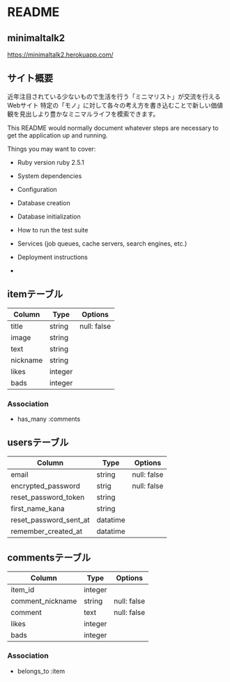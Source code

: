 # README
## minimaltalk2
https://minimaltalk2.herokuapp.com/

## サイト概要
近年注目されている少ないもので生活を行う「ミニマリスト」が交流を行えるWebサイト 特定の「モノ」に対して各々の考え方を書き込むことで新しい価値観を見出しより豊かなミニマルライフを模索できます。



This README would normally document whatever steps are necessary to get the
application up and running.

Things you may want to cover:

* Ruby version
  ruby 2.5.1

* System dependencies

* Configuration

* Database creation

* Database initialization

* How to run the test suite

* Services (job queues, cache servers, search engines, etc.)

* Deployment instructions

* 

## itemテーブル
|Column|Type|Options|
|------|----|-------|
|title|string|null: false|
|image|string||
|text|string||
|nickname|string||
|likes|integer||
|bads|integer||
### Association
- has_many :comments


## usersテーブル
|Column|Type|Options|
|------|----|-------|
|email|string|null: false|
|encrypted_password|strig|null: false|
|reset_password_token|string||
|first_name_kana|string||
|reset_password_sent_at|datatime||
|remember_created_at|datatime||




## commentsテーブル
|Column|Type|Options|
|------|----|-------|
|item_id|integer||
|comment_nickname|string|null: false|
|comment|text|null: false|
|likes|integer||
|bads|integer||
### Association
- belongs_to :item


